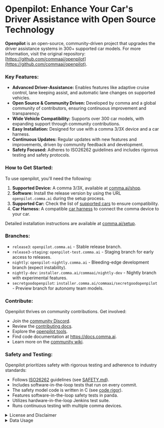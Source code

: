 # Openpilot: Enhance Your Car's Driver Assistance with Open Source Technology

**Openpilot** is an open-source, community-driven project that upgrades the driver assistance systems in 300+ supported car models. For more information, visit the original repository: [https://github.com/commaai/openpilot](https://github.com/commaai/openpilot).

### Key Features:

*   **Advanced Driver-Assistance:** Enables features like adaptive cruise control, lane keeping assist, and automatic lane changes on supported vehicles.
*   **Open Source & Community Driven:** Developed by comma and a global community of contributors, ensuring continuous improvement and transparency.
*   **Wide Vehicle Compatibility:** Supports over 300 car models, with expanding support through community contributions.
*   **Easy Installation:**  Designed for use with a comma 3/3X device and a car harness.
*   **Continuous Updates:** Regular updates with new features and improvements, driven by community feedback and development.
*   **Safety Focused:**  Adheres to ISO26262 guidelines and includes rigorous testing and safety protocols.

### How to Get Started:

To use openpilot, you'll need the following:

1.  **Supported Device:** A comma 3/3X, available at [comma.ai/shop](https://comma.ai/shop/comma-3x).
2.  **Software:** Install the release version by using the URL `openpilot.comma.ai` during the setup process.
3.  **Supported Car:** Check the list of [supported cars](docs/CARS.md) to ensure compatibility.
4.  **Car Harness:** A compatible [car harness](https://comma.ai/shop/car-harness) to connect the comma device to your car.

Detailed installation instructions are available at [comma.ai/setup](https://comma.ai/setup).

### Branches:

*   `release3`: `openpilot.comma.ai` - Stable release branch.
*   `release3-staging`: `openpilot-test.comma.ai` - Staging branch for early access to releases.
*   `nightly`: `openpilot-nightly.comma.ai` - Bleeding-edge development branch (expect instability).
*   `nightly-dev`: `installer.comma.ai/commaai/nightly-dev` - Nightly branch with experimental features.
*   `secretgoodopenpilot`: `installer.comma.ai/commaai/secretgoodopenpilot` - Preview branch for autonomy team models.

### Contribute:

Openpilot thrives on community contributions.  Get involved:

*   Join the [community Discord](https://discord.comma.ai).
*   Review the [contributing docs](docs/CONTRIBUTING.md).
*   Explore the [openpilot tools](tools/).
*   Find code documentation at https://docs.comma.ai.
*   Learn more on the [community wiki](https://github.com/commaai/openpilot/wiki).

### Safety and Testing:

Openpilot prioritizes safety with rigorous testing and adherence to industry standards:

*   Follows [ISO26262](https://en.wikipedia.org/wiki/ISO_26262) guidelines (see [SAFETY.md](docs/SAFETY.md)).
*   Includes software-in-the-loop tests that run on every commit.
*   The safety model code is written in C (see [code rigor](https://github.com/commaai/panda#code-rigor)).
*   Features software-in-the-loop safety tests in panda.
*   Utilizes hardware-in-the-loop Jenkins test suite.
*   Runs continuous testing with multiple comma devices.

<details>
<summary>License and Disclaimer</summary>

Openpilot is released under the MIT license.

**Disclaimer:** This is alpha-quality software for research purposes only. It is not a product.  You are responsible for complying with local laws and regulations. No warranty is expressed or implied.
</details>

<details>
<summary>Data Usage</summary>

By default, openpilot uploads driving data to comma.ai servers. You can access your data through [comma connect](https://connect.comma.ai/).  You can disable data collection if you wish. Openpilot logs data including road-facing cameras, CAN, GPS, IMU, magnetometer, thermal sensors, crashes, and operating system logs. Driver-facing camera and microphone data are only logged if you explicitly opt-in. By using openpilot, you agree to [our Privacy Policy](https://comma.ai/privacy).
</details>